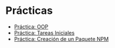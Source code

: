 # Prácticas
  * [Práctica: OOP](practicaoop.md)
  * [Práctica: Tareas Iniciales](practicagitbook.md)
  * [Práctica: Creación de un Paquete NPM](practicanm.md)
